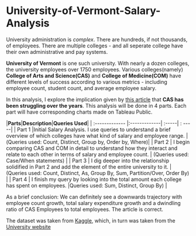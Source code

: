 # University-of-Vermont-Salary-Analysis

University administration is _complex_. There are hundreds, if not thousands, of employees. There are multiple colleges - and all seperate college
have their own administrative and pay systems.

**University of Vermont** is one such university. With nearly a dozen colleges, the university employees over 1750 employees. Various colleges(namely)
**College of Arts and Science(CAS)** and **College of Medicine(COM)** have different levels of success according to various metrics - including employee count, student count, and average employee salary.

In this analysis, I explore the implication given by [this article](https://vtdigger.org/2020/12/03/uvm-to-eliminate-23-programs-in-the-college-of-arts-and-sciences/) that **CAS has been struggling over the years**. This analysis will be done in 4 parts.
Each part will have corresponding charts made on Tableau Public.



|**Parts**|**Description**|**Queries Used**|
| :------------- |:-------------| :-----| : -----|
| Part 1      |Initial Salary Analysis. I use queries to understand a brief overview of which colleges have what kind of salary and employee range. |(Queries used: Count, Distinct, Group by, Order by, Where)|
| Part 2     |   I begin comparing CAS and COM in detail to understand how they interact and relate to each other in terms of salary and employee count.   | (Queries used: Case/When statements) |
| Part 3 |    I dig deeper into the relationship solidified in Part 2 and add the element of the entire university to it. | (Queries used: Count, Distinct, As, Group By, Sum, Partition/Over, Order By)  |
| Part 4 |    I finish my query by looking into the total amount each college has spent on employees.     |Queries used: Sum, Distinct, Group By)  |

As a brief conclusion: We can definitely see a downwards trajectory with employee count growth, total salary expenditure growth and a dwindling ratio
of CAS Employees to total employees. The article is correct.

The dataset was taken from [Kaggle](https://www.kaggle.com/datasets/tysonpo/university-salaries), which, in turn was taken from the [University website](https://www.uvm.edu/oir/faculty-and-staff)
